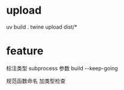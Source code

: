 

# upload
  uv build .
  twine upload dist/*

# feature
  标注类型
  subprocess 参数
  build --keep-going

  规范函数命名
  加类型检查